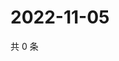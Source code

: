 # 2022-11-05

共 0 条

<!-- BEGIN WEIBO -->
<!-- 最后更新时间 Sat Nov 05 2022 20:08:34 GMT+0800 (China Standard Time) -->

<!-- END WEIBO -->
